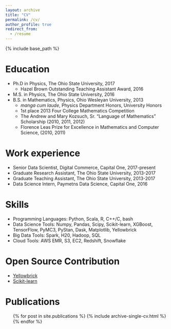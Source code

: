 ```yaml
---
layout: archive
title: "CV"
permalink: /cv/
author_profile: true
redirect_from:
  - /resume
---
```


{% include base_path %}

Education
======
* Ph.D in Physics, The Ohio State University, 2017
  * Hazel Brown Outstanding Teaching Assistant Award, 2016
* M.S. in Physics, The Ohio State University, 2016
* B.S. in Mathematics, Physics, Ohio Wesleyan University, 2013
  * *manga cum laude*, Physics Department Honors, University Honors
  * 1st place 2013 Four College Mathematics Competition
  * The Andrew and Mary Kozsuch, Sr. “Language of Mathematics” Scholarship (2010, 2011, 2012)
  * Florence Leas Prize for Excellence in Mathematics and Computer Science, (2010, 2011)

Work experience
======
* Senior Data Scientist, Digital Commerce, Capital One, 2017-present
* Graduate Research Assistant, The Ohio State University, 2013-2017
* Graduate Teaching Assistant, The Ohio State University, 2013-2017
* Data Science Intern, Paymetns Data Science, Capital One, 2016

Skills
======
* Programming Languages: Python, Scala, R, C++/C, bash
* Data Science Tools: Numpy, Pandas, Scipy, Scikit-learn, XGBoost, TensorFlow, PyMC3, PyStan, Dask, Matplotlib, Yellowbrick
* Big Data Tools: Spark, H20, Hadoop, SQL
* Cloud Tools: AWS EMR, S3, EC2, Redshift, Snowflake

Open Source Contribution
======
* [Yellowbrick](https://github.com/DistrictDataLabs/yellowbrick/)
* [Scikit-learn](https://github.com/scikit-learn/scikit-learn)

Publications
======
  <ul>{% for post in site.publications %}
    {% include archive-single-cv.html %}
  {% endfor %}</ul>
